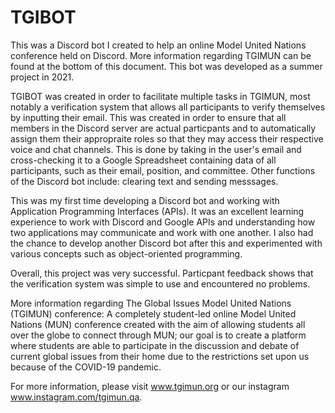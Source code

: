# TGIBOT

This was a Discord bot I created to help an online Model United Nations conference held on Discord. More information regarding TGIMUN can be found at the bottom of this document. This bot was developed as a summer project in 2021.

TGIBOT was created in order to facilitate multiple tasks in TGIMUN, most notably a verification system that allows all participants to verify themselves by inputting their email. This was created in order to ensure that all members in the Discord server are actual particpants and to automatically assign them their appropraite roles so that they may access their respective voice and chat channels. This is done by taking in the user's email and cross-checking it to a Google Spreadsheet containing data of all participants, such as their email, position, and committee. Other functions of the Discord bot include: clearing text and sending messsages.

This was my first time developing a Discord bot and working with Application Programming Interfaces (APIs). It was an excellent learning experience to work with Discord and Google APIs and understanding how two applications may communicate and work with one another. I also had the chance to develop another Discord bot after this and experimented with various concepts such as object-oriented programming.

Overall, this project was very successful. Particpant feedback shows that the verification system was simple to use and encountered no problems.


More information regarding The Global Issues Model United Nations (TGIMUN) conference:
A completely student-led online Model United Nations (MUN) conference created with the aim of allowing students all over the globe to connect through MUN; our goal is to create a platform where students are able to participate in the discussion and debate of current global issues from their home due to the restrictions set upon us because of the COVID-19 pandemic.

For more information, please visit www.tgimun.org or our instagram www.instagram.com/tgimun.qa.
